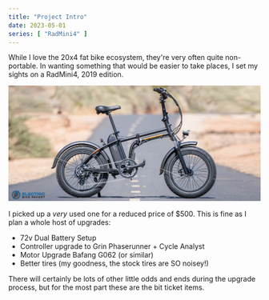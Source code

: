```yaml
---
title: "Project Intro"
date: 2023-05-01
series: [ "RadMini4" ]
---
```


While I love the 20x4 fat bike ecosystem, they're very often quite non-portable. In wanting something that would be easier to take places, I set my sights on a RadMini4, 2019 edition.

![Side view of the stock bike](Rad-Power-Bikes-RadMini-Folding-Electric-Bike-Review.jpg "Image care of <a href='https://electricbikereport.com/rad-power-bikes-radmini-4-review/'>electricbikereport</a>")

I picked up a _very_ used one for a reduced price of $500. This is fine as I plan a whole host of upgrades:

- 72v Dual Battery Setup
- Controller upgrade to Grin Phaserunner + Cycle Analyst
- Motor Upgrade Bafang G062 (or similar)
- Better tires (my goodness, the stock tires are SO noisey!)

There will certainly be lots of other little odds and ends during the upgrade process, but for the most part these are the bit ticket items.